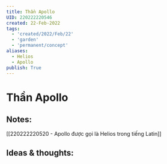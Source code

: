 ```yaml
---
title: Thần Apollo
UID: 220222220546
created: 22-Feb-2022
tags:
  - 'created/2022/Feb/22'
  - 'garden'
  - 'permanent/concept'
aliases:
  - Helios
  - Apollo
publish: True
---
```

# Thần Apollo

## Notes:
[[220222220520 - Apollo được gọi là Helios trong tiếng Latin]]

## Ideas & thoughts:


